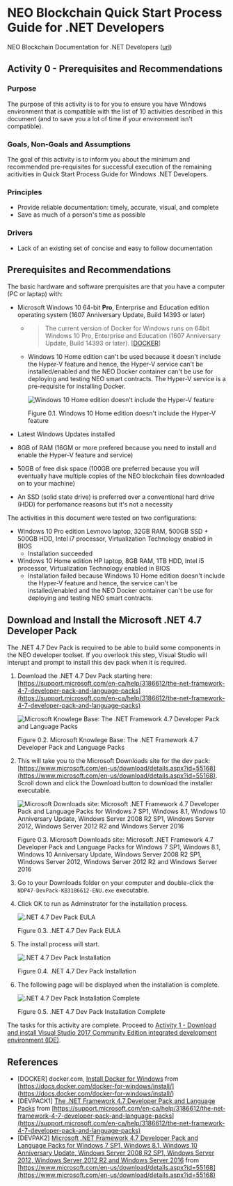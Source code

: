 # NEO Blockchain Quick Start Process Guide for .NET Developers

NEO Blockchain Documentation for .NET Developers ([url](https://github.com/mwherman2000/neo-windocs/tree/master/windocs))

## Activity 0 - Prerequisites and Recommendations

### Purpose

The purpose of this activity is to for you to ensure you have Windows environment that is compatible with the list of 10 activities described in this document (and to save you a lot of time if your environment isn't compatible).  

### Goals, Non-Goals and Assumptions

The goal of this activity is to inform you about the minimum and recommended pre-requisites for successful execution of the remaining acitivities in Quick Start Process Guide for Windows .NET Developers.

### Principles

* Provide reliable documentation: timely, accurate, visual, and complete
* Save as much of a person's time as possible

### Drivers

* Lack of an existing set of concise and easy to follow documentation

## Prerequisites and Recommendations

The basic hardware and software prerquisites are that you have a computer (PC or laptap) with:
* Microsoft Windows 10 64-bit **Pro**, Enterprise and Education edition operating system (1607 Anniversary Update, Build 14393 or later)
  * > The current version of Docker for Windows runs on 64bit Windows 10 Pro, Enterprise and Education (1607 Anniversary Update, Build 14393 or later). [[DOCKER](https://docs.docker.com/docker-for-windows/install/)]
  * Windows 10 Home edition can't be used because it doesn't include the Hyper-V feature and hence, the Hyper-V service can't be installed/enabled and the NEO Docker container can't be use for deploying and testing NEO smart contracts. The Hyper-V service is a pre-requisite for installing Docker.
  
    ![Windows 10 Home edition doesn't include the Hyper-V feature](./images/06-installdockerplatform/Docker0Install-Home2.png)

    Figure 0.1. Windows 10 Home edition doesn't include the Hyper-V feature

* Latest Windows Updates installed
* 8GB of RAM (16GM or more prefered because you need to install and enable the Hyper-V feature and service)
* 50GB of free disk space (100GB ore preferred because you will eventually have multiple copies of the NEO blockchain files downloaded on to your machine)
* An SSD (solid state drive) is preferred over a conventional hard drive (HDD) for perfomance reasons but it's not a necessity

The activities in this document were tested on two configurations:
* Windows 10 Pro edition Levnovo laptop, 32GB RAM, 500GB SSD + 500GB HDD, Intel i7 processor, Virtualization Technology enabled in BIOS
  * Installation succeeded
* Windows 10 Home edition HP laptop, 8GB RAM, 1TB HDD, Intel i5 processor, Virtualization Technology enabled in BIOS
  * Installation failed because Windows 10 Home edition doesn't include the Hyper-V feature and hence, the service can't be installed/enabled and the NEO Docker container can't be use for deploying and testing NEO smart contracts.

## Download and Install the Microsoft .NET 4.7 Developer Pack

The .NET 4.7 Dev Pack is required to be able to build some components in the NEO developer toolset. If you overlook this step, Visual Studio will interupt and prompt to install this dev pack when it is required.

1. Download the .NET 4.7 Dev Pack starting here: [https://support.microsoft.com/en-ca/help/3186612/the-net-framework-4-7-developer-pack-and-language-packs](https://support.microsoft.com/en-ca/help/3186612/the-net-framework-4-7-developer-pack-and-language-packs)

    ![Microsoft Knowlege Base: The .NET Framework 4.7 Developer Pack and Language Packs](./images/00-prerequisites/Dotnet4-7DevPack1Install.png)

    Figure 0.2. Microsoft Knowlege Base: The .NET Framework 4.7 Developer Pack and Language Packs

2. This will take you to the Microsoft Downloads site for the dev pack: [https://www.microsoft.com/en-us/download/details.aspx?id=55168](https://www.microsoft.com/en-us/download/details.aspx?id=55168). Scroll down and click the Download button to download the installer executable. 

    ![Microsoft Downloads site: Microsoft .NET Framework 4.7 Developer Pack and Language Packs for Windows 7 SP1, Windows 8.1, Windows 10 Anniversary Update, Windows Server 2008 R2 SP1, Windows Server 2012, Windows Server 2012 R2 and Windows Server 2016](./images/00-prerequisites/Dotnet4-7DevPack2Install.png)

    Figure 0.3. Microsoft Downloads site: Microsoft .NET Framework 4.7 Developer Pack and Language Packs for Windows 7 SP1, Windows 8.1, Windows 10 Anniversary Update, Windows Server 2008 R2 SP1, Windows Server 2012, Windows Server 2012 R2 and Windows Server 2016

3. Go to your Downloads folder on your computer and double-click the `NDP47-DevPack-KB3186612-ENU.exe` executable.
4. Click OK to run as Adminstrator for the installation process.

    ![.NET 4.7 Dev Pack EULA](./images/00-prerequisites/Dotnet4-7DevPack3Install.png)

    Figure 0.3. .NET 4.7 Dev Pack EULA

4. The install process will start.

    ![.NET 4.7 Dev Pack Installation](./images/00-prerequisites/Dotnet4-7DevPack4Install.png)

    Figure 0.4. .NET 4.7 Dev Pack Installation

5. The following page will be displayed when the installation is complete.

   ![.NET 4.7 Dev Pack Installation Complete](./images/00-prerequisites/Dotnet4-7DevPack5Install.png)

   Figure 0.5. .NET 4.7 Dev Pack Installation Complete

The tasks for this activity are complete. Proceed to [Activity 1 - Download and install Visual Studio 2017 Community Edition integrated development environment (IDE)](./01-installvisualstudio.md).

## References

* [DOCKER] docker.com, [Install Docker for Windows](https://docs.docker.com/docker-for-windows/install/) from [https://docs.docker.com/docker-for-windows/install/] (https://docs.docker.com/docker-for-windows/install/)
* [DEVPACK1] [The .NET Framework 4.7 Developer Pack and Language Packs](https://support.microsoft.com/en-ca/help/3186612/the-net-framework-4-7-developer-pack-and-language-packs) from [https://support.microsoft.com/en-ca/help/3186612/the-net-framework-4-7-developer-pack-and-language-packs](https://support.microsoft.com/en-ca/help/3186612/the-net-framework-4-7-developer-pack-and-language-packs)
* [DEVPAK2] [Microsoft .NET Framework 4.7 Developer Pack and Language Packs for Windows 7 SP1, Windows 8.1, Windows 10 Anniversary Update, Windows Server 2008 R2 SP1, Windows Server 2012, Windows Server 2012 R2 and Windows Server 2016](https://www.microsoft.com/en-us/download/details.aspx?id=55168) from [https://www.microsoft.com/en-us/download/details.aspx?id=55168](https://www.microsoft.com/en-us/download/details.aspx?id=55168)
